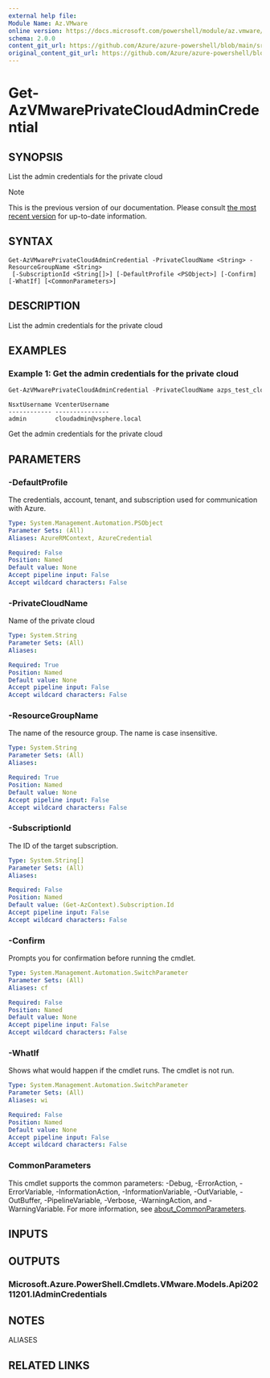 ```yaml
---
external help file: 
Module Name: Az.VMware
online version: https://docs.microsoft.com/powershell/module/az.vmware/get-azvmwareprivatecloudadmincredential
schema: 2.0.0
content_git_url: https://github.com/Azure/azure-powershell/blob/main/src/VMware/help/Get-AzVMwarePrivateCloudAdminCredential.md
original_content_git_url: https://github.com/Azure/azure-powershell/blob/main/src/VMware/help/Get-AzVMwarePrivateCloudAdminCredential.md
---
```


# Get-AzVMwarePrivateCloudAdminCredential

## SYNOPSIS
List the admin credentials for the private cloud

> [!NOTE]
>This is the previous version of our documentation. Please consult [the most recent version](/powershell/module/az.vmware/get-azvmwareprivatecloudadmincredential) for up-to-date information.

## SYNTAX

```
Get-AzVMwarePrivateCloudAdminCredential -PrivateCloudName <String> -ResourceGroupName <String>
 [-SubscriptionId <String[]>] [-DefaultProfile <PSObject>] [-Confirm] [-WhatIf] [<CommonParameters>]
```

## DESCRIPTION
List the admin credentials for the private cloud

## EXAMPLES

### Example 1: Get the admin credentials for the private cloud
```powershell
Get-AzVMwarePrivateCloudAdminCredential -PrivateCloudName azps_test_cloud -ResourceGroupName azps_test_group
```
```output
NsxtUsername VcenterUsername
------------ ---------------
admin        cloudadmin@vsphere.local
```

Get the admin credentials for the private cloud

## PARAMETERS

### -DefaultProfile
The credentials, account, tenant, and subscription used for communication with Azure.

```yaml
Type: System.Management.Automation.PSObject
Parameter Sets: (All)
Aliases: AzureRMContext, AzureCredential

Required: False
Position: Named
Default value: None
Accept pipeline input: False
Accept wildcard characters: False
```

### -PrivateCloudName
Name of the private cloud

```yaml
Type: System.String
Parameter Sets: (All)
Aliases:

Required: True
Position: Named
Default value: None
Accept pipeline input: False
Accept wildcard characters: False
```

### -ResourceGroupName
The name of the resource group.
The name is case insensitive.

```yaml
Type: System.String
Parameter Sets: (All)
Aliases:

Required: True
Position: Named
Default value: None
Accept pipeline input: False
Accept wildcard characters: False
```

### -SubscriptionId
The ID of the target subscription.

```yaml
Type: System.String[]
Parameter Sets: (All)
Aliases:

Required: False
Position: Named
Default value: (Get-AzContext).Subscription.Id
Accept pipeline input: False
Accept wildcard characters: False
```

### -Confirm
Prompts you for confirmation before running the cmdlet.

```yaml
Type: System.Management.Automation.SwitchParameter
Parameter Sets: (All)
Aliases: cf

Required: False
Position: Named
Default value: None
Accept pipeline input: False
Accept wildcard characters: False
```

### -WhatIf
Shows what would happen if the cmdlet runs.
The cmdlet is not run.

```yaml
Type: System.Management.Automation.SwitchParameter
Parameter Sets: (All)
Aliases: wi

Required: False
Position: Named
Default value: None
Accept pipeline input: False
Accept wildcard characters: False
```

### CommonParameters
This cmdlet supports the common parameters: -Debug, -ErrorAction, -ErrorVariable, -InformationAction, -InformationVariable, -OutVariable, -OutBuffer, -PipelineVariable, -Verbose, -WarningAction, and -WarningVariable. For more information, see [about_CommonParameters](http://go.microsoft.com/fwlink/?LinkID=113216).

## INPUTS

## OUTPUTS

### Microsoft.Azure.PowerShell.Cmdlets.VMware.Models.Api20211201.IAdminCredentials

## NOTES

ALIASES

## RELATED LINKS

